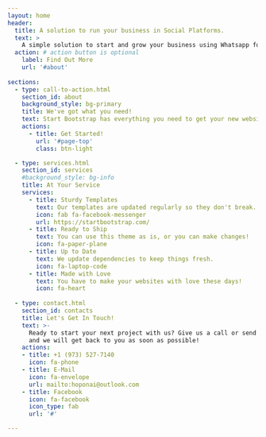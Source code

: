 ```yaml
---
layout: home
header:
  title: A solution to run your business in Social Platforms.
  text: >
    A simple solution to start and grow your business using Whatsapp for Business and Facebook Messenger for small and medium business!
  action: # action button is optional
    label: Find Out More
    url: '#about'
    
sections:
  - type: call-to-action.html
    section_id: about
    background_style: bg-primary
    title: We've got what you need!
    text: Start Bootstrap has everything you need to get your new website up and running in no time! All of the templates and themes on Start Bootstrap are open source, free to download, and easy to use. No strings attached!
    actions:
      - title: Get Started!
        url: '#page-top'
        class: btn-light

  - type: services.html
    section_id: services
    #background_style: bg-info
    title: At Your Service
    services:
      - title: Sturdy Templates
        text: Our templates are updated regularly so they don't break.
        icon: fab fa-facebook-messenger
        url: https://startbootstrap.com/
      - title: Ready to Ship
        text: You can use this theme as is, or you can make changes!
        icon: fa-paper-plane
      - title: Up to Date
        text: We update dependencies to keep things fresh.
        icon: fa-laptop-code
      - title: Made with Love
        text: You have to make your websites with love these days!
        icon: fa-heart
 
  - type: contact.html
    section_id: contacts
    title: Let's Get In Touch!
    text: >-
      Ready to start your next project with us? Give us a call or send us an email
      and we will get back to you as soon as possible!
    actions:
    - title: +1 (973) 527-7140
      icon: fa-phone
    - title: E-Mail
      icon: fa-envelope
      url: mailto:hoponai@outlook.com  
    - title: Facebook
      icon: fa-facebook
      icon_type: fab
      url: '#'

---
```

